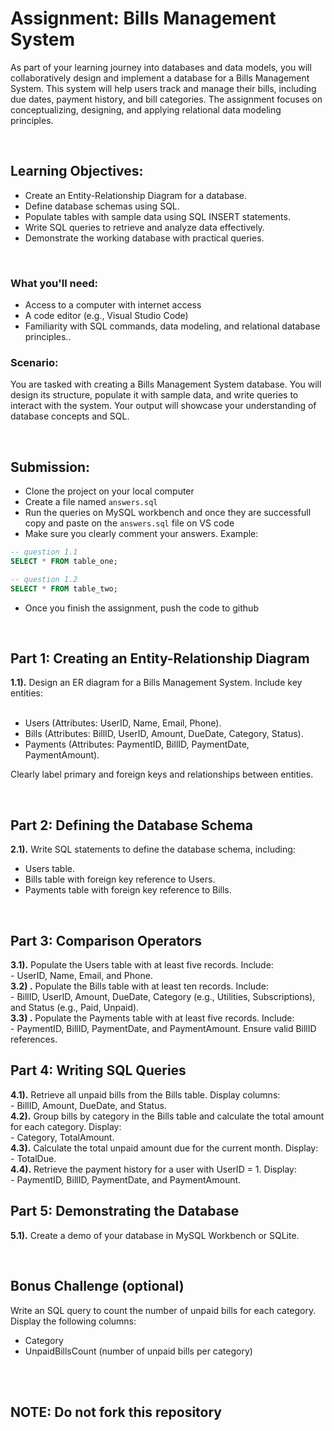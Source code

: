 # Assignment: Bills Management System
As part of your learning journey into databases and data models, you will collaboratively design and implement a database for a Bills Management System. This system will help users track and manage their bills, including due dates, payment history, and bill categories. The assignment focuses on conceptualizing, designing, and applying relational data modeling principles.

<br/>

## Learning Objectives:
- Create an Entity-Relationship Diagram for a database.
- Define database schemas using SQL.
- Populate tables with sample data using SQL INSERT statements.
- Write SQL queries to retrieve and analyze data effectively.
- Demonstrate the working database with practical queries.


<br/>

### What you'll need:
- Access to a computer with internet access
- A code editor (e.g., Visual Studio Code)
- Familiarity with SQL commands, data modeling, and relational database principles..

### Scenario:
You are tasked with creating a Bills Management System database. You will design its structure, populate it with sample data, and write queries to interact with the system. Your output will showcase your understanding of database concepts and SQL.

<br/>

## Submission:
- Clone the project on your local computer
- Create a file named ```answers.sql```
- Run the queries on MySQL workbench and once they are successfull copy and paste on the ```answers.sql``` file on VS code
- Make sure you clearly comment your answers. Example:
```sql
-- question 1.1
SELECT * FROM table_one;

-- question 1.2
SELECT * FROM table_two;
```
- Once you finish the assignment, push the code to github

<br/>

## Part 1: Creating an Entity-Relationship Diagram
**1.1).** Design an ER diagram for a Bills Management System. Include key entities: <br/><br/>
  - Users (Attributes: UserID, Name, Email, Phone).
  - Bills (Attributes: BillID, UserID, Amount, DueDate, Category, Status).
  - Payments (Attributes: PaymentID, BillID, PaymentDate, PaymentAmount). <br/>

Clearly label primary and foreign keys and relationships between entities.


<br/>

## Part 2: Defining the Database Schema
**2.1).** Write SQL statements to define the database schema, including:  <br/>
  - Users table.
  - Bills table with foreign key reference to Users.
  - Payments table with foreign key reference to Bills.

<br/>

## Part 3: Comparison Operators
**3.1).** Populate the Users table with at least five records. Include:  <br/>
       - UserID, Name, Email, and Phone.
      <br/>
**3.2) .** Populate the Bills table with at least ten records. Include:  <br/>
       -  BillID, UserID, Amount, DueDate, Category (e.g., Utilities, Subscriptions), and Status (e.g., Paid, Unpaid).
      <br/>
**3.3) .** Populate the Payments table with at least five records. Include:  <br/>
       - PaymentID, BillID, PaymentDate, and PaymentAmount. Ensure valid BillID references.
      <br/>

## Part 4: Writing SQL Queries
**4.1).**  Retrieve all unpaid bills from the Bills table. Display columns: <br/>
       - BillID, Amount, DueDate, and Status.
      <br/>
**4.2).** Group bills by category in the Bills table and calculate the total amount for each category. Display: <br/>
       - Category, TotalAmount.
      <br/>
**4.3).** Calculate the total unpaid amount due for the current month. Display: <br/>
       -  TotalDue.
      <br/>
**4.4).** Retrieve the payment history for a user with UserID = 1. Display: <br/>
       - PaymentID, BillID, PaymentDate, and PaymentAmount.
      <br/>  
      
## Part 5: Demonstrating the Database
**5.1).** Create a demo of your database in MySQL Workbench or SQLite.
<br/>


<br/>

## Bonus Challenge (optional)
Write an SQL query to count the number of unpaid bills for each category.
Display the following columns: <br/>
 - Category
 - UnpaidBillsCount (number of unpaid bills per category)

<br/><br/>
## NOTE: Do not fork this repository
